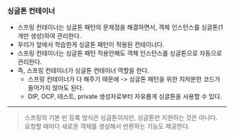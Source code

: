 ### 싱글톤 컨테이너
* 스프링 컨테이너는 싱글톤 패턴의 문제점을 해결하면서, 객체 인스턴스를 싱글톤(1개만 생성)하여 관리한다.
* 우리가 앞에서 학습한게 싱글톤 패턴이 적용된 컨테이너다.
* 스프링 컨테이너는 싱글톤 패턴 적용안해도 객체 인스턴스를 싱글톤으로 자동으로 관리한다.
* 즉, 스프링 컨테이너가 싱글톤 컨테이너 역할을 한다.
  * 스프링 컨테이너가 다 해주기 때문에 -> 싱글톤 패턴을 위한 지저분한 코드가 들어가지 않아도 된다.  
  * DIP, OCP, 테스트, private 생성자로부터 자유롭게 싱글톤을 사용할 수 있다.

----

> 스프링의 기본 빈 등록 방식은 싱글톤이지만, 싱글톤만 지원하는 것은 아니다. <br>
> 요청할 때마다 새로운 객체를 생성해서 반환하는 기능도 제공한다.
